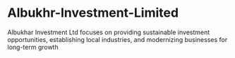 # Albukhr-Investment-Limited
Albukhar Investment Ltd focuses on providing sustainable investment opportunities, establishing local industries, and modernizing businesses for long-term growth
